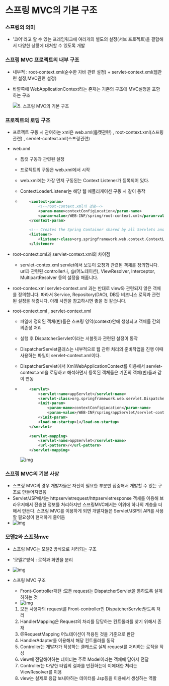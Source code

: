 # 스프링 MVC의 기본 구조

### 스프링의 의미

- '코어'라고 할 수 있는 프레임워크에 여러개의 별도의 설정(서브 프로젝트)을 결합해서 다양한 상황에 대처할 수 있도록 개발

### 스프링 MVC 프로젝트의 내부 구조

- 내부적 
  : root-context.xml(순수한 자바 관련 설정) + servlet-context.xml(웹관련 설정,MVC관련 설정) 

- 바깥쪽에 WebApplicationContext라는 존재는 기존의 구조에 MVC설정을 포함하는 구조

  ![5. 스프링 MVC의 기본 구조](https://blog.kakaocdn.net/dn/nRU8k/btqzBsbHwOS/RQ5kZRywRcUcmkAvJwcsRk/img.png)

### 프로젝트의 로딩 구조

- 프로젝트 구동 시 관여하는 xml은 web.xml(톰캣관련) , root-context.xml(스프링관련) , servlet-context.xml(스프링관련)

- web.xml 

  - 톰캣 구동과 관련된 설정
  - 프로젝트의 구동은 web.xml에서 시작
  - web.xml에는 가장 먼저 구동된는 Context Listener가 등록되어 있다.

  - ContextLoaderListener는 해당 웹 애플리케이션 구동 시 같이 동작

  - ```xml
    	<context-param>
            <!--root-context.xml의 경로-->
      		<param-name>contextConfigLocation</param-name>
      		<param-value>/WEB-INF/spring/root-context.xml</param-value>
      	</context-param>
      	
      	<!-- Creates the Spring Container shared by all Servlets and Filters -->
      	<listener>
      		<listener-class>org.springframework.web.context.ContextLoaderListener</listener-class>
      	</listener>
    ```

- root-context.xml과 servlet-context.xml의 차이점

  - servlet-contex.xml
  servlet에서 보듯이 요청과 관련된 객체를 정의합니다.
    url과 관련된 controller나, @(어노테이션), ViewResolver, Interceptor, MultipartResolver 등의 설정을 해줍니다.
- root-contex.xml
    servlet-context.xml 과는 반대로 view와 관련되지 않은 객체를 정의합니다.
    따라서 Service, Repository(DAO), DB등 비즈니스 로직과 관련된 설정을 해줍니다.
  아래 사진을 참고하시면 좋을 것 같습니다.
  
- root-context.xml , servlet-context.xml

  - 파일에 정의된 객체(빈)들은 스프링 영역(context)안에 생성되고 객체들 간의 의존성 처리

  - 실행 후 DispatcherServlet이라는 서블릿과 관련된 설정이 동작

  - DispatcherServlet클래스는 내부적으로 웹 관련 처리의 준비작업을 진행 이때 사용하는 파일이 
    servlet-context.xml이다.

  - DispatcherServlet에서 XmlWebApplicationContext를 이용해서 servlet-context.xml을 로딩하고 해석하면서 등록된 객체들은 기존의 객체(빈)들과 같이 연동

  - ```xml
    	<servlet>
      		<servlet-name>appServlet</servlet-name>
      		<servlet-class>org.springframework.web.servlet.DispatcherServlet</servlet-class>
      		<init-param>
      			<param-name>contextConfigLocation</param-name>
      			<param-value>/WEB-INF/spring/appServlet/servlet-context.xml</param-value>
      		</init-param>
      		<load-on-startup>1</load-on-startup>
      	</servlet>
      		
      	<servlet-mapping>
      		<servlet-name>appServlet</servlet-name>
      		<url-pattern>/</url-pattern>
      	</servlet-mapping>
    ```

    ![img](https://blog.kakaocdn.net/dn/blvc3H/btqzC3Iw47n/bKHSJ9EztDexezViSq1zrK/img.png)

### 스프링 MVC의 기본 사상

- 스프링 MVC의 경우 개발자들은 자신이 필요한 부분만 집중해서 개발할 수 있는 구조로 만들어져있음
- Servlet/JSP에서는 httpservletrequest/httpservletresponse 객체를 이용해 브라우저에서 전송한 정보를 처리하지만 스프링MVC에서는 이위에 하나의 계층을 더 해서 만든다. 스프링 MVC를 이용하게 되면 개발자들은 Servlet/JSP의 API를 사용할 필요성이 현저하게 줄어듬
- ![img](https://blog.kakaocdn.net/dn/b6XgtQ/btqzBsbH7fA/VsRCo2FI5jUR1VNtnnMH20/img.png)

### 모델2와 스프링mvc

- 스프링 MVC는 모델2 방식으로 처리되는 구조
- '모델2'방식 : 로직과 화면을 분리
  
- ![img](https://t1.daumcdn.net/cfile/tistory/9949DA4E5CB69B822B)
  
- 스프링 MVC 구조

  - Front-Controller패턴 :모든 request는 DispatcherServlet을 통하도록 설계하하는 것
  - ![img](https://blog.kakaocdn.net/dn/tQLB6/btqyh1LYfUC/Py4YgV4idObQn5IzC92HX1/img.png)

  1. 모든 사용자의 request를 Front-controller인 DispatcherServlet받도록 처리
  2. HandlerMapping은 Request의 처리를 담당하는 컨트롤러를 찾기 위해서 존재
  3. @RequestMapping 어노테이션이 적용된 것을 기준으로 판단
  4. HandlerAdapter를 이용해서 해당 컨트롤러를 동작
  5. Controller는 개발자가 작성하는 클래스로 실제 request를 처리하는 로직을 작성
  6. view에 전달해야하는 데이터는 주로 Model이라는 객체에 담아서 전달
  7. Controller는 다양한 타입의 결과를 반환하는데 이에대한 처리는 ViewResolver를 이용
  8. view는 실제로 응답 보내야하는 데이터를 Jsp등을 이용해서 생성하는 역활